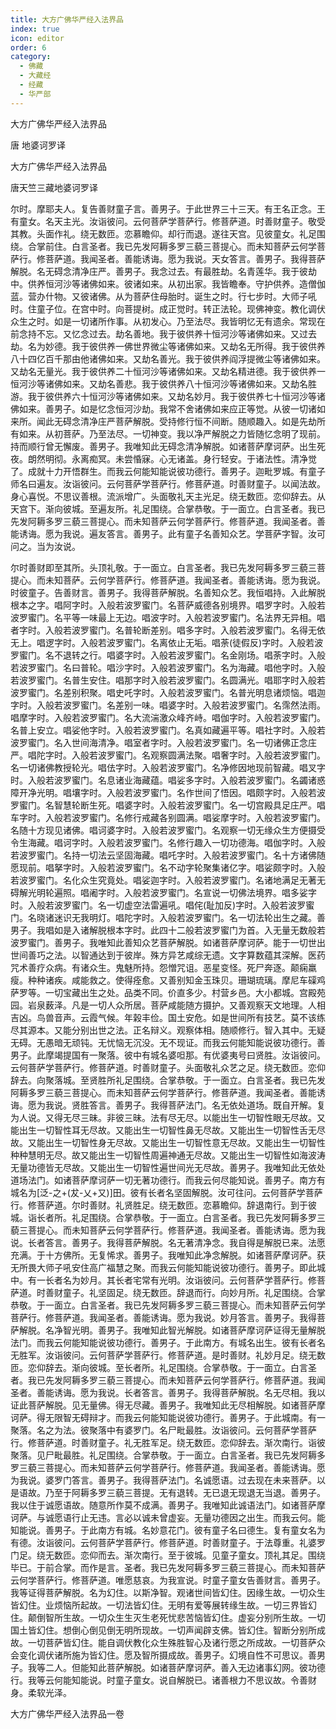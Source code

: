 ```yaml
---
title: 大方广佛华严经入法界品
index: true
icon: editor
order: 6
category:
  - 佛藏
  - 大藏经
  - 经藏
  - 华严部
---
```


  大方广佛华严经入法界品  

唐 地婆诃罗译  

大方广佛华严经入法界品  

唐天竺三藏地婆诃罗译  

尔时。摩耶夫人。复告善财童子言。善男子。于此世界三十三天。有王名正念。王有童女。名天主光。汝诣彼问。云何菩萨学菩萨行。修菩萨道。时善财童子。敬受其教。头面作礼。绕无数匝。恋慕瞻仰。却行而退。遂往天宫。见彼童女。礼足围绕。合掌前住。白言圣者。我已先发阿耨多罗三藐三菩提心。而未知菩萨云何学菩萨行。修菩萨道。我闻圣者。善能诱诲。愿为我说。天女答言。善男子。我得菩萨解脱。名无碍念清净庄严。善男子。我念过去。有最胜劫。名青莲华。我于彼劫中。供养恒河沙等诸佛如来。彼诸如来。从初出家。我皆瞻奉。守护供养。造僧伽蓝。营办什物。又彼诸佛。从为菩萨住母胎时。诞生之时。行七步时。大师子吼时。住童子位。在宫中时。向菩提树。成正觉时。转正法轮。现佛神变。教化调伏众生之时。如是一切诸所作事。从初发心。乃至法尽。我皆明忆无有遗余。常现在前念持不忘。又忆念过去。劫名善地。我于彼供养十恒河沙等诸佛如来。又过去劫。名为妙德。我于彼供养一佛世界微尘等诸佛如来。又劫名无所得。我于彼供养八十四亿百千那由他诸佛如来。又劫名善光。我于彼供养阎浮提微尘等诸佛如来。又劫名无量光。我于彼供养二十恒河沙等诸佛如来。又劫名精进德。我于彼供养一恒河沙等诸佛如来。又劫名善悲。我于彼供养八十恒河沙等诸佛如来。又劫名胜游。我于彼供养六十恒河沙等诸佛如来。又劫名妙月。我于彼供养七十恒河沙等诸佛如来。善男子。如是忆念恒河沙劫。我常不舍诸佛如来应正等觉。从彼一切诸如来所。闻此无碍念清净庄严菩萨解脱。受持修行恒不间断。随顺趣入。如是先劫所有如来。从初菩萨。乃至法尽。一切神变。我以净严解脱之力皆随忆念明了现前。持而顺行曾无懈废。善男子。我唯知此无碍念清净解脱。如诸菩萨摩诃萨。出生死夜。朗然明彻。永离痴冥。未尝惛寐。心无诸盖。身行轻安。于诸法性。清净觉了。成就十力开悟群生。而我云何能知能说彼功德行。善男子。迦毗罗城。有童子师名曰遍友。汝诣彼问。云何菩萨学菩萨行。修菩萨道。时善财童子。以闻法故。身心喜悦。不思议善根。流派增广。头面敬礼天主光足。绕无数匝。恋仰辞去。从天宫下。渐向彼城。至遍友所。礼足围绕。合掌恭敬。于一面立。白言圣者。我已先发阿耨多罗三藐三菩提心。而未知菩萨云何学菩萨行。修菩萨道。我闻圣者。善能诱诲。愿为我说。遍友答言。善男子。此有童子名善知众艺。学菩萨字智。汝可问之。当为汝说。  

尔时善财即至其所。头顶礼敬。于一面立。白言圣者。我已先发阿耨多罗三藐三菩提心。而未知菩萨。云何学菩萨行。修菩萨道。我闻圣者。善能诱诲。愿为我说。时彼童子。告善财言。善男子。我得菩萨解脱。名善知众艺。我恒唱持。入此解脱根本之字。唱阿字时。入般若波罗蜜门。名菩萨威德各别境界。唱罗字时。入般若波罗蜜门。名平等一味最上无边。唱波字时。入般若波罗蜜门。名法界无异相。唱者字时。入般若波罗蜜门。名普轮断差别。唱多字时。入般若波罗蜜门。名得无依无上。唱逻字时。入般若波罗蜜门。名离依止无垢。唱荼(徒假反)字时。入般若波罗蜜门。名不退转之行。唱婆字时。入般若波罗蜜门。名金刚场。唱荼字时。入般若波罗蜜门。名曰普轮。唱沙字时。入般若波罗蜜门。名为海藏。唱他字时。入般若波罗蜜门。名普生安住。唱那字时入般若波罗蜜门。名圆满光。唱耶字时入般若波罗蜜门。名差别积聚。唱史吒字时。入般若波罗蜜门。名普光明息诸烦恼。唱迦字时。入般若波罗蜜门。名差别一味。唱婆字时。入般若波罗蜜门。名霈然法雨。唱摩字时。入般若波罗蜜门。名大流湍激众峰齐峙。唱伽字时。入般若波罗蜜门。名普上安立。唱娑他字时。入般若波罗蜜门。名真如藏遍平等。唱社字时。入般若波罗蜜门。名入世间海清净。唱室者字时。入般若波罗蜜门。名一切诸佛正念庄严。唱陀字时。入般若波罗蜜门。名观察圆满法聚。唱奢字时。入般若波罗蜜门。名一切诸佛教授轮光。唱佉字时。入般若波罗蜜门。名净修因地现前智藏。唱叉字时。入般若波罗蜜门。名息诸业海藏蕴。唱娑多字时。入般若波罗蜜门。名蠲诸惑障开净光明。唱壤字时。入般若波罗蜜门。名作世间了悟因。唱颇字时。入般若波罗蜜门。名智慧轮断生死。唱婆字时。入般若波罗蜜门。名一切宫殿具足庄严。唱车字时。入般若波罗蜜门。名修行戒藏各别圆满。唱娑摩字时。入般若波罗蜜门。名随十方现见诸佛。唱诃婆字时。入般若波罗蜜门。名观察一切无缘众生方便摄受令生海藏。唱诃字时。入般若波罗蜜门。名修行趣入一切功德海。唱伽字时。入般若波罗蜜门。名持一切法云坚固海藏。唱吒字时。入般若波罗蜜门。名十方诸佛随愿现前。唱拏字时。入般若波罗蜜门。名不动字轮聚集诸亿字。唱娑颇字时。入般若波罗蜜门。名化众生究竟处。唱娑迦字时。入般若波罗蜜门。名诸地满足无著无碍解光明轮遍照。唱阇字时。入般若波罗蜜门。名宣说一切佛法境界。唱多娑字时。入般若波罗蜜门。名一切虚空法雷遍吼。唱侘(耻加反)字时。入般若波罗蜜门。名晓诸迷识无我明灯。唱陀字时。入般若波罗蜜门。名一切法轮出生之藏。善男子。我唱如是入诸解脱根本字时。此四十二般若波罗蜜门为首。入无量无数般若波罗蜜门。善男子。我唯知此善知众艺菩萨解脱。如诸菩萨摩诃萨。能于一切世出世间善巧之法。以智通达到于彼岸。殊方异艺咸综无遗。文字算数蕴其深解。医药咒术善疗众病。有诸众生。鬼魅所持。怨憎咒诅。恶星变怪。死尸奔逐。颠痫羸瘦。种种诸疾。咸能救之。使得痊愈。又善别知金玉珠贝。珊瑚琉璃。摩尼车磲鸡萨罗等。一切宝藏出生之处。品类不同。价直多少。村营乡邑。大小都城。宫殿苑园。岩泉薮泽。凡是一切人众所居。菩萨咸能随方摄护。又善观察天文地理。人相吉凶。鸟兽音声。云霞气候。年榖丰俭。国土安危。如是世间所有技艺。莫不该练尽其源本。又能分别出世之法。正名辩义。观察体相。随顺修行。智入其中。无疑无碍。无愚暗无顽钝。无忧恼无沉没。无不现证。而我云何能知能说彼功德行。善男子。此摩竭提国有一聚落。彼中有城名婆呾那。有优婆夷号曰贤胜。汝诣彼问。云何菩萨学菩萨行。修菩萨道。时善财童子。头面敬礼众艺之足。绕无数匝。恋仰辞去。向聚落城。至贤胜所礼足围绕。合掌恭敬。于一面立。白言圣者。我已先发阿耨多罗三藐三菩提心。而未知菩萨云何学菩萨行。修菩萨道。我闻圣者。善能诱诲。愿为我说。贤胜答言。善男子。我得菩萨法门。名无依处道场。既自开解。复为人说。又得无尽三昧。非彼三昧。法有尽无尽。以能出生一切智性眼无尽故。又能出生一切智性耳无尽故。又能出生一切智性鼻无尽故。又能出生一切智性舌无尽故。又能出生一切智性身无尽故。又能出生一切智性意无尽故。又能出生一切智性种种慧明无尽。故又能出生一切智性周遍神通无尽故。又能出生一切智性如海波涛无量功德皆无尽故。又能出生一切智性遍世间光无尽故。善男子。我唯知此无依处道场法门。如诸菩萨摩诃萨一切无著功德行。而我云何尽能知说。善男子。南方有城名为[泛-之+(犮-乂+又)]田。彼有长者名坚固解脱。汝可往问。云何菩萨学菩萨行。修菩萨道。尔时善财。礼贤胜足。绕无数匝。恋慕瞻仰。辞退南行。到于彼城。诣长者所。礼足围绕。合掌恭敬。于一面立。白言圣者。我已先发阿耨多罗三藐三菩提心。而未知菩萨云何学菩萨行。修菩萨道。我闻圣者。善能诱诲。愿为我说。长者答言。善男子。我得菩萨解脱。名无著清净念。我自得是解脱已来。法愿充满。于十方佛所。无复悕求。善男子。我唯知此净念解脱。如诸菩萨摩诃萨。获无所畏大师子吼安住高广福慧之聚。而我云何能知能说彼功德行。善男子。即此城中。有一长者名为妙月。其长者宅常有光明。汝诣彼问。云何菩萨学菩萨行。修菩萨道。时善财童子。礼坚固足。绕无数匝。辞退而行。向妙月所。礼足围绕。合掌恭敬。于一面立。白言圣者。我已先发阿耨多罗三藐三菩提心。而未知菩萨云何学菩萨行。修菩萨道。我闻圣者。善能诱诲。愿为我说。妙月答言。善男子。我得菩萨解脱。名净智光明。善男子。我唯知此智光解脱。如诸菩萨摩诃萨证得无量解脱法门。而我云何能知能说彼功德行。善男子。于此南方。有城名出生。彼有长者名无胜军。汝诣彼问。云何菩萨学菩萨行。修菩萨道。是时善财。礼妙月足。绕无数匝。恋仰辞去。渐向彼城。至长者所。礼足围绕。合掌恭敬。于一面立。白言圣者。我已先发阿耨多罗三藐三菩提心。而未知菩萨云何学菩萨行。修菩萨道。我闻圣者。善能诱诲。愿为我说。长者答言。善男子。我得菩萨解脱。名无尽相。我以证此菩萨解脱。见无量佛。得无尽藏。善男子。我唯知此无尽相解脱。如诸菩萨摩诃萨。得无限智无碍辩才。而我云何能知能说彼功德行。善男子。于此城南。有一聚落。名之为法。彼聚落中有婆罗门。名尸毗最胜。汝诣彼问。云何菩萨学菩萨行。修菩萨道。时善财童子。礼无胜军足。绕无数匝。恋仰辞去。渐次南行。诣彼聚落。见尸毗最胜。礼足围绕。合掌恭敬。于一面立。白言圣者。我已先发阿耨多罗三藐三菩提心。而未知菩萨云何学菩萨行。修菩萨道。我闻圣者。善能诱诲。愿为我说。婆罗门答言。善男子。我得菩萨法门。名诚愿语。过去现在未来菩萨。以是语故。乃至于阿耨多罗三藐三菩提。无有退转。无已退无现退无当退。善男子。我以住于诚愿语故。随意所作莫不成满。善男子。我唯知此诚语法门。如诸菩萨摩诃萨。与诚愿语行止无违。言必以诚未曾虚妄。无量功德因之出生。而我云何。能知能说。善男子。于此南方有城。名妙意花门。彼有童子名曰德生。复有童女名为有德。汝诣彼问。云何菩萨学菩萨行。修菩萨道。时善财童子。于法尊重。礼婆罗门足。绕无数匝。恋仰而去。渐次南行。至于彼城。见童子童女。顶礼其足。围绕毕已。于前合掌。而作是言。圣者。我已先发阿耨多罗三藐三菩提心。而未知菩萨云何学菩萨行。修菩萨道。唯愿慈哀。为我宣说。时童子童女告善财言。善男子。我等证得菩萨解脱。名为幻住。以斯净智。观诸世间皆幻住。因缘生故。一切众生皆幻住。业烦恼所起故。一切法皆幻住。无明有爱等展转缘生故。一切三界皆幻住。颠倒智所生故。一切众生生灭生老死忧悲苦恼皆幻住。虚妄分别所生故。一切国土皆幻住。想倒心倒见倒无明所现故。一切声闻辟支佛。皆幻住。智断分别所成故。一切菩萨皆幻住。能自调伏教化众生殊胜智心及诸行愿之所成故。一切菩萨众会变化调伏诸所施为皆幻住。愿及智所摄成故。善男子。幻境自性不可思议。善男子。我等二人。但能知此菩萨解脱。如诸菩萨摩诃萨。善入无边诸事幻网。彼功德行。我等云何能知能说。时童子童女。说自解脱已。诸善根力不思议故。令善财身。柔软光泽。  

大方广佛华严经入法界品一卷  
